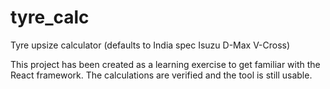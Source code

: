 # tyre_calc
Tyre upsize calculator (defaults to India spec Isuzu D-Max V-Cross)

This project has been created as a learning exercise to get familiar with the React framework. The calculations are verified and the tool is still usable.
